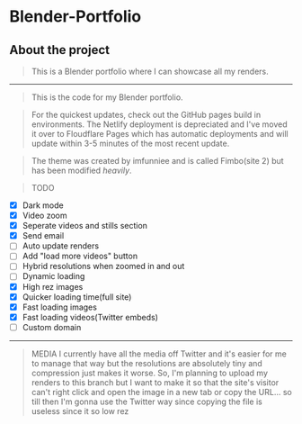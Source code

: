 # Blender-Portfolio
## About the project
>This is a Blender portfolio where I can showcase all my renders. 
____________________________________________________________________________________________________________________________

>This is the code for my Blender portfolio. 

>For the quickest updates, check out the GitHub pages build in environments. The Netlify deployment is depreciated and I've moved it over to Floudflare Pages which has automatic deployments and will update within 3-5 minutes of the most recent update.

>The theme was created by imfunniee and is called Fimbo(site 2) but has been modified *heavily*.

>TODO
- [X] Dark mode
- [X] Video zoom
- [X] Seperate videos and stills section
- [X] Send email
- [ ] Auto update renders
- [ ] Add "load more videos" button
- [ ] Hybrid resolutions when zoomed in and out
- [ ] Dynamic loading
- [X] High rez images
- [X] Quicker loading time(full site)
- [X] Fast loading images
- [X] Fast loading videos(Twitter embeds)
- [ ] Custom domain

-----------
>MEDIA
I currently have all the media off Twitter and it's easier for me to manage that way but the resolutions are absolutely tiny and compression just makes it worse. So, I'm planning to upload my renders to this branch but I want to make it so that the site's visitor can't right click and open the image in a new tab or copy the URL... so till then I'm gonna use the Twitter way since copying the file is useless since it so low rez
